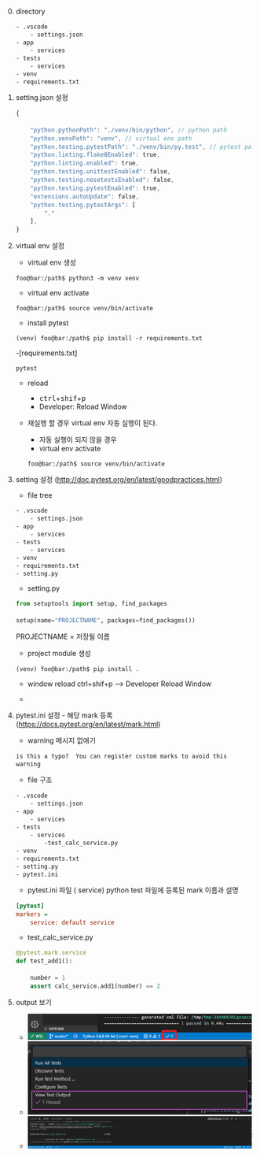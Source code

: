 0. directory
    ```
    - .vscode
        - settings.json
    - app
        - services
    - tests
        - services
    - venv
    - requirements.txt
    ```

1. setting.json 설정 
    ```javascript
    {
	    
	    "python.pythonPath": "./venv/bin/python", // python path
	    "python.venvPath": "venv", // virtual env path
	    "python.testing.pytestPath": "./venv/bin/py.test", // pytest path
	    "python.linting.flake8Enabled": true,
	    "python.linting.enabled": true,
	    "python.testing.unittestEnabled": false,
	    "python.testing.nosetestsEnabled": false,
	    "python.testing.pytestEnabled": true,
	    "extensions.autoUpdate": false,
	    "python.testing.pytestArgs": [
	        "."
	    ],
	}

    ```

2. virtual env 설정
    - virtual env 생성

    ```console
    foo@bar:/path$ python3 -m venv venv
    ```

    - virtual env activate
    ```console
    foo@bar:/path$ source venv/bin/activate
    ``` 

    - install pytest
    ```console
    (venv) foo@bar:/path$ pip install -r requirements.txt
    ```
    -[requirements.txt]
    ```
    pytest
    ``` 
    - reload 
        - <kbd>ctrl</kbd>+<kbd>shif</kbd>+<kbd>p</kbd>
        - Developer: Reload Window

    - 재실행 할 경우 virtual env 자동 실행이 된다.
        - 자동 실행이 되지 않을 경우
        - virtual env activate
        ```console
        foo@bar:/path$ source venv/bin/activate
        ``` 
        

3. setting 설정 (http://doc.pytest.org/en/latest/goodpractices.html)
    - file tree
    ```
    - .vscode
        - settings.json
    - app
        - services
    - tests
        - services
    - venv
    - requirements.txt
    - setting.py
    ```

    - setting.py
    
    ```python
    from setuptools import setup, find_packages

    setup(name="PROJECTNAME", packages=find_packages())
    ```
    PROJECTNAME = 저장될 이름

    - project module 생성
    ```
    (venv) foo@bar:/path$ pip install .
    ```

    - window reload
    ctrl+shif+p --> Developer Reload Window

    - 

4. pytest.ini 설정 - 해당 mark 등록(https://docs.pytest.org/en/latest/mark.html)
    - warning 메시지 없애기
    ```
    is this a typo?  You can register custom marks to avoid this warning
    ```
    - file 구조
    ```
    - .vscode
        - settings.json
    - app
        - services
    - tests
        - services
            -test_calc_service.py
    - venv
    - requirements.txt
    - setting.py
    - pytest.ini
    ```

    - pytest.ini 파일 ( service) python test 파일에 등록된 mark 이름과 설명

    ```ini
    [pytest]
    markers =
        service: default service
    ```
    - test_calc_service.py
    ```python
    @pytest.mark.service
    def test_add1():

        number = 1
        assert calc_service.add1(number) == 2
    ```
    
5. output 보기
    - ![](/img/1.png)
    - ![](/img/2.png)
    - ![](/img/3.png)